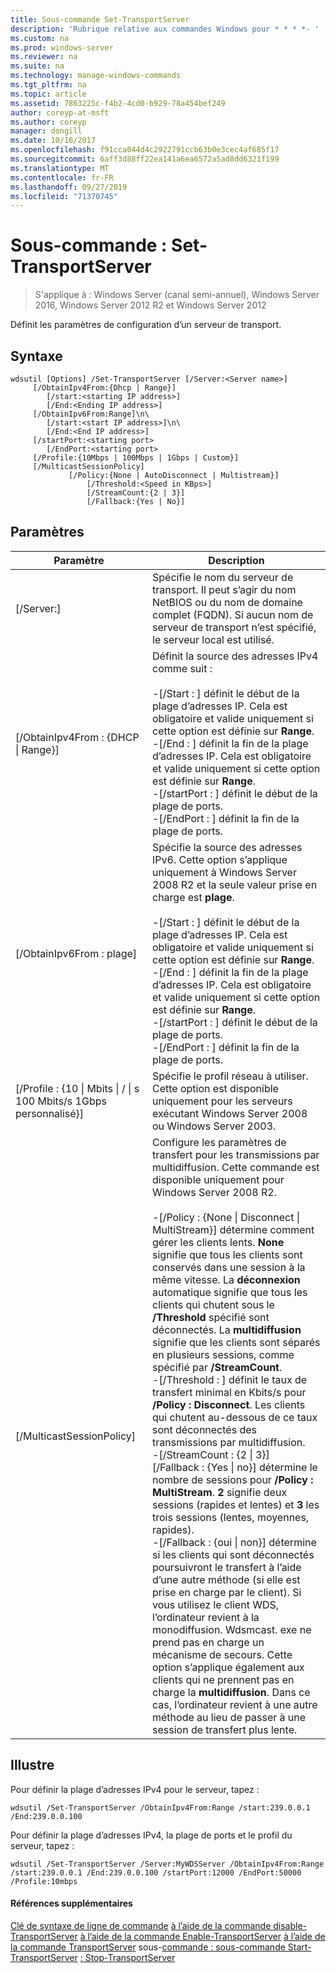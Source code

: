 ```yaml
---
title: Sous-commande Set-TransportServer
description: 'Rubrique relative aux commandes Windows pour * * * *- '
ms.custom: na
ms.prod: windows-server
ms.reviewer: na
ms.suite: na
ms.technology: manage-windows-commands
ms.tgt_pltfrm: na
ms.topic: article
ms.assetid: 7863225c-f4b2-4cd0-b929-78a454bef249
author: coreyp-at-msft
ms.author: coreyp
manager: dongill
ms.date: 10/16/2017
ms.openlocfilehash: f91cca044d4c2922791ccb63b0e3cec4af685f17
ms.sourcegitcommit: 6aff3d88ff22ea141a6ea6572a5ad8dd6321f199
ms.translationtype: MT
ms.contentlocale: fr-FR
ms.lasthandoff: 09/27/2019
ms.locfileid: "71370745"
---
```

# <a name="subcommand-set-transportserver"></a>Sous-commande : Set-TransportServer

>S'applique à : Windows Server (canal semi-annuel), Windows Server 2016, Windows Server 2012 R2 et Windows Server 2012

Définit les paramètres de configuration d’un serveur de transport.
## <a name="syntax"></a>Syntaxe
```
wdsutil [Options] /Set-TransportServer [/Server:<Server name>]
     [/ObtainIpv4From:{Dhcp | Range}]
        [/start:<starting IP address>]
        [/End:<Ending IP address>]
     [/ObtainIpv6From:Range]\n\
        [/start:<start IP address>]\n\
        [/End:<End IP address>]      
     [/startPort:<starting port>
        [/EndPort:<starting port>
     [/Profile:{10Mbps | 100Mbps | 1Gbps | Custom}]    
     [/MulticastSessionPolicy]
             [/Policy:{None | AutoDisconnect | Multistream}]
                 [/Threshold:<Speed in KBps>]
                 [/StreamCount:{2 | 3}]
                 [/Fallback:{Yes | No}]
```
## <a name="parameters"></a>Paramètres
|Paramètre|Description|
|-------|--------|
|[/Server:<Server name>]|Spécifie le nom du serveur de transport. Il peut s’agir du nom NetBIOS ou du nom de domaine complet (FQDN). Si aucun nom de serveur de transport n’est spécifié, le serveur local est utilisé.|
|[/ObtainIpv4From : {DHCP &#124; Range}]|Définit la source des adresses IPv4 comme suit :<br /><br />-[/Start : <IP address>] définit le début de la plage d’adresses IP. Cela est obligatoire et valide uniquement si cette option est définie sur **Range**.<br />-[/End : <IP address>] définit la fin de la plage d’adresses IP. Cela est obligatoire et valide uniquement si cette option est définie sur **Range**.<br />-[/startPort : <port>] définit le début de la plage de ports.<br />-[/EndPort : <port>] définit la fin de la plage de ports.|
|[/ObtainIpv6From : plage]|Spécifie la source des adresses IPv6. Cette option s’applique uniquement à Windows Server 2008 R2 et la seule valeur prise en charge est **plage**.<br /><br />-[/Start : <IP address>] définit le début de la plage d’adresses IP. Cela est obligatoire et valide uniquement si cette option est définie sur **Range**.<br />-[/End : <IP address>] définit la fin de la plage d’adresses IP. Cela est obligatoire et valide uniquement si cette option est définie sur **Range**.<br />-[/startPort : <port>] définit le début de la plage de ports.<br />-[/EndPort : <port>] définit la fin de la plage de ports.|
|[/Profile : {10 &#124; Mbits &#124; / &#124; s 100 Mbits/s 1Gbps personnalisé}]|Spécifie le profil réseau à utiliser. Cette option est disponible uniquement pour les serveurs exécutant Windows Server 2008 ou Windows Server 2003.|
|[/MulticastSessionPolicy]|Configure les paramètres de transfert pour les transmissions par multidiffusion. Cette commande est disponible uniquement pour Windows Server 2008 R2.<br /><br />-[/Policy : {None &#124; Disconnect &#124; MultiStream}] détermine comment gérer les clients lents. **None** signifie que tous les clients sont conservés dans une session à la même vitesse. La **déconnexion** automatique signifie que tous les clients qui chutent sous le **/Threshold** spécifié sont déconnectés. La **multidiffusion** signifie que les clients sont séparés en plusieurs sessions, comme spécifié par **/StreamCount**.<br />-[/Threshold : <Speed in KBps>] définit le taux de transfert minimal en Kbits/s pour **/Policy : Disconnect**. Les clients qui chutent au-dessous de ce taux sont déconnectés des transmissions par multidiffusion.<br />-[/StreamCount : {2 &#124; 3}] [/Fallback : {Yes &#124; no}] détermine le nombre de sessions pour **/Policy : MultiStream**. **2** signifie deux sessions (rapides et lentes) et **3** les trois sessions (lentes, moyennes, rapides).<br />-[/Fallback : {oui &#124; non}] détermine si les clients qui sont déconnectés poursuivront le transfert à l’aide d’une autre méthode (si elle est prise en charge par le client). Si vous utilisez le client WDS, l’ordinateur revient à la monodiffusion. Wdsmcast. exe ne prend pas en charge un mécanisme de secours. Cette option s’applique également aux clients qui ne prennent pas en charge la **multidiffusion**. Dans ce cas, l’ordinateur revient à une autre méthode au lieu de passer à une session de transfert plus lente.|
## <a name="BKMK_examples"></a>Illustre
Pour définir la plage d’adresses IPv4 pour le serveur, tapez :
```
wdsutil /Set-TransportServer /ObtainIpv4From:Range /start:239.0.0.1 /End:239.0.0.100
```
Pour définir la plage d’adresses IPv4, la plage de ports et le profil du serveur, tapez :
```
wdsutil /Set-TransportServer /Server:MyWDSServer /ObtainIpv4From:Range /start:239.0.0.1 /End:239.0.0.100 /startPort:12000 /EndPort:50000 /Profile:10mbps
```
#### <a name="additional-references"></a>Références supplémentaires
[Clé de syntaxe de ligne de commande](command-line-syntax-key.md)
[à l’aide de la commande disable-TransportServer](using-the-disable-transportserver-command.md)
[à l’aide de la commande Enable-TransportServer](using-the-enable-transportserver-command.md)
[à l’aide de la commande TransportServer](using-the-get-transportserver-command.md)
 sous-[commande : sous-commande Start-TransportServer](subcommand-start-transportserver.md)
[: Stop-TransportServer](subcommand-stop-transportserver.md)
